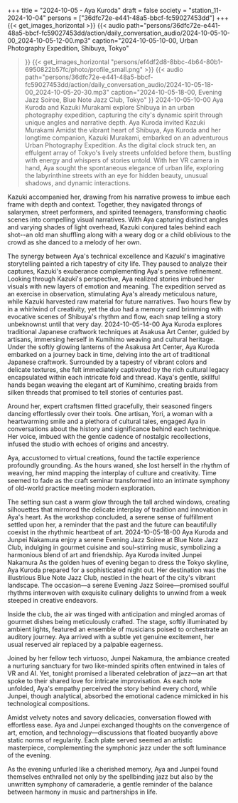 +++
title = "2024-10-05 - Aya Kuroda"
draft = false
society = "station_11-2024-10-04"
persons = ["36dfc72e-e441-48a5-bbcf-fc59027453dd"]
+++
{{< get_images_horizontal >}}
{{< audio
    path="persons/36dfc72e-e441-48a5-bbcf-fc59027453dd/action/daily_conversation_audio/2024-10-05-10-00_2024-10-05-12-00.mp3" 
    caption="2024-10-05-10-00, Urban Photography Expedition, Shibuya, Tokyo"
>}}
{{< get_images_horizontal "persons/ef4df2d8-8bbc-4b64-80b1-6950822b57fc/photo/profile_small.png" >}}
{{< audio
    path="persons/36dfc72e-e441-48a5-bbcf-fc59027453dd/action/daily_conversation_audio/2024-10-05-18-00_2024-10-05-20-30.mp3" 
    caption="2024-10-05-18-00, Evening Jazz Soiree, Blue Note Jazz Club, Tokyo"
>}}
2024-10-05-10-00
Aya Kuroda and Kazuki Murakami explore Shibuya in an urban photography expedition, capturing the city's dynamic spirit through unique angles and narrative depth.
Aya Kuroda invited Kazuki Murakami
Amidst the vibrant heart of Shibuya, Aya Kuroda and her longtime companion, Kazuki Murakami, embarked on an adventurous Urban Photography Expedition. As the digital clock struck ten, an effulgent array of Tokyo's lively streets unfolded before them, bustling with energy and whispers of stories untold. With her VR camera in hand, Aya sought the spontaneous elegance of urban life, exploring the labyrinthine streets with an eye for hidden beauty, unusual shadows, and dynamic interactions.

Kazuki accompanied her, drawing from his narrative prowess to imbue each frame with depth and context. Together, they navigated throngs of salarymen, street performers, and spirited teenagers, transforming chaotic scenes into compelling visual narratives. With Aya capturing distinct angles and varying shades of light overhead, Kazuki conjured tales behind each shot--an old man shuffling along with a weary dog or a child oblivious to the crowd as she danced to a melody of her own.

The synergy between Aya's technical excellence and Kazuki's imaginative storytelling painted a rich tapestry of city life. They paused to analyze their captures, Kazuki's exuberance complementing Aya's pensive refinement. Looking through Kazuki's perspective, Aya realized stories imbued her visuals with new layers of emotion and meaning. The expedition served as an exercise in observation, stimulating Aya's already meticulous nature, while Kazuki harvested raw material for future narratives. Two hours flew by in a whirlwind of creativity, yet the duo had a memory card brimming with evocative scenes of Shibuya's rhythm and flow, each snap telling a story unbeknownst until that very day.
2024-10-05-14-00
Aya Kuroda explores traditional Japanese craftwork techniques at Asakusa Art Center, guided by artisans, immersing herself in Kumihimo weaving and cultural heritage.
Under the softly glowing lanterns of the Asakusa Art Center, Aya Kuroda embarked on a journey back in time, delving into the art of traditional Japanese craftwork. Surrounded by a tapestry of vibrant colors and delicate textures, she felt immediately captivated by the rich cultural legacy encapsulated within each intricate fold and thread. Kaya's gentle, skillful hands began weaving the elegant art of Kumihimo, creating braids from silken threads that promised to tell stories of centuries past. 

Around her, expert craftsmen flitted gracefully, their seasoned fingers dancing effortlessly over their tools. One artisan, Yori, a woman with a heartwarming smile and a plethora of cultural tales, engaged Aya in conversations about the history and significance behind each technique. Her voice, imbued with the gentle cadence of nostalgic recollections, infused the studio with echoes of origins and ancestry. 

Aya, accustomed to virtual creations, found the tactile experience profoundly grounding. As the hours waned, she lost herself in the rhythm of weaving, her mind mapping the interplay of culture and creativity. Time seemed to fade as the craft seminar transformed into an intimate symphony of old-world practice meeting modern exploration.

The setting sun cast a warm glow through the tall arched windows, creating silhouettes that mirrored the delicate interplay of tradition and innovation in Aya's heart. As the workshop concluded, a serene sense of fulfillment settled upon her, a reminder that the past and the future can beautifully coexist in the rhythmic heartbeat of art.
2024-10-05-18-00
Aya Kuroda and Junpei Nakamura enjoy a serene Evening Jazz Soiree at Blue Note Jazz Club, indulging in gourmet cuisine and soul-stirring music, symbolizing a harmonious blend of art and friendship.
Aya Kuroda invited Junpei Nakamura
As the golden hues of evening began to dress the Tokyo skyline, Aya Kuroda prepared for a sophisticated night out. Her destination was the illustrious Blue Note Jazz Club, nestled in the heart of the city's vibrant landscape. The occasion—a serene Evening Jazz Soiree—promised soulful rhythms interwoven with exquisite culinary delights to unwind from a week steeped in creative endeavors.

Inside the club, the air was tinged with anticipation and mingled aromas of gourmet dishes being meticulously crafted. The stage, softly illuminated by ambient lights, featured an ensemble of musicians poised to orchestrate an auditory journey. Aya arrived with a subtle yet genuine excitement, her usual reserved air replaced by a palpable eagerness.

Joined by her fellow tech virtuoso, Junpei Nakamura, the ambiance created a nurturing sanctuary for two like-minded spirits often entwined in tales of VR and AI. Yet, tonight promised a liberated celebration of jazz—an art that spoke to their shared love for intricate improvisation. As each note unfolded, Aya's empathy perceived the story behind every chord, while Junpei, though analytical, absorbed the emotional cadence mimicked in his technological compositions.

Amidst velvety notes and savory delicacies, conversation flowed with effortless ease. Aya and Junpei exchanged thoughts on the convergence of art, emotion, and technology—discussions that floated buoyantly above static norms of regularity. Each plate served seemed an artistic masterpiece, complementing the symphonic jazz under the soft luminance of the evening.

As the evening unfurled like a cherished memory, Aya and Junpei found themselves enthralled not only by the spellbinding jazz but also by the unwritten symphony of camaraderie, a gentle reminder of the balance between harmony in music and partnerships in life.
